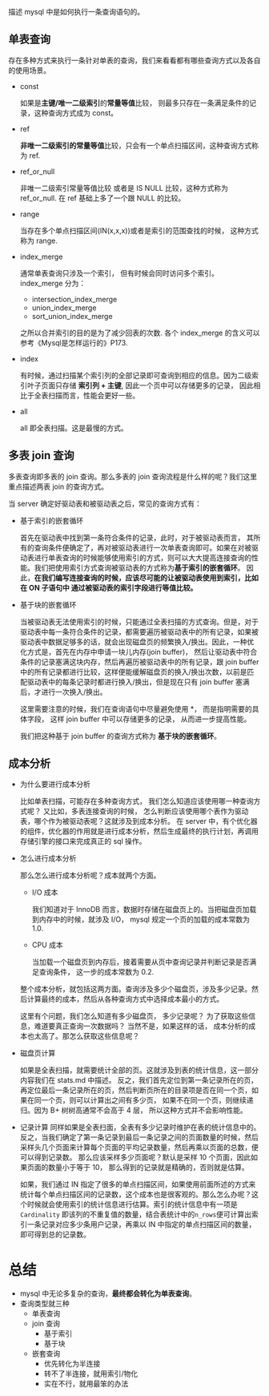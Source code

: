 描述 mysql 中是如何执行一条查询语句的。

## 单表查询

存在多种方式来执行一条针对单表的查询，我们来看看都有哪些查询方式以及各自的使用场景。

- const

    如果是**主键/唯一二级索引**的**常量等值**比较， 则最多只存在一条满足条件的记录，这种查询方式成为 const。

- ref

    **非唯一二级索引的常量等值**比较，只会有一个单点扫描区间，这种查询方式称为 ref.

- ref_or_null

    非唯一二级索引常量等值比较 或者是 IS NULL 比较，这种方式称为 ref_or_null. 在 ref 基础上多了一个跟 NULL 的比较。

- range

    当存在多个单点扫描区间(IN(x,x,x))或者是索引的范围查找的时候， 这种方式称为 range.

- index_merge

    通常单表查询只涉及一个索引， 但有时候会同时访问多个索引。 index_merge 分为：
    - intersection_index_merge
    - union_index_merge
    - sort_union_index_merge
    
    之所以合并索引的目的是为了减少回表的次数. 各个 index_merge 的含义可以参考《Mysql是怎样运行的》P173.

- index

    有时候，通过扫描某个索引列的全部记录即可查询到相应的信息。因为二级索引叶子页面只存储 **索引列 + 主键**, 因此一个页中可以存储更多的记录， 因此相比于全表扫描而言，性能会更好一些。

- all

    all 即全表扫描。这是最慢的方式。

## 多表 join 查询

多表查询即多表的 join 查询。那么多表的 join 查询流程是什么样的呢？我们这里重点描述两表 join 的查询方式。

当 server 确定好驱动表和被驱动表之后，常见的查询方式有：

- 基于索引的嵌套循环

    首先在驱动表中找到第一条符合条件的记录，此时，对于被驱动表而言， 其所有的查询条件便确定了，再对被驱动表进行一次单表查询即可。如果在对被驱动表进行单表查询的时候能够使用索引的方式，则可以大大提高连接查询的性能。我们把使用索引方式查询被驱动表的方式称为**基于索引的嵌套循环**。
    因此，**在我们编写连接查询的时候，应该尽可能的让被驱动表使用到索引，比如在 ON 子语句中 通过被驱动表的索引字段进行等值比较。**
    
- 基于块的嵌套循环

    当被驱动表无法使用索引的时候，只能通过全表扫描的方式查询。但是，对于驱动表中每一条符合条件的记录，都需要遍历被驱动表中的所有记录，如果被驱动表中数据足够多的话，就会出现磁盘页的频繁换入/换出。因此，一种优化方式是，首先在内存中申请一块儿内存(join buffer)， 然后让驱动表中符合条件的记录塞满这块内存，然后再遍历被驱动表中的所有记录，跟 join buffer 中的所有记录都进行比较，这样便能缓解磁盘页的换入/换出次数，以前是匹配驱动表中的每条记录时都进行换入/换出，但是现在只有 join buffer 塞满后，才进行一次换入/换出。

    这里需要注意的时候，我们在查询语句中尽量避免使用 *， 而是指明需要的具体字段， 这样 join buffer 中可以存储更多的记录， 从而进一步提高性能。

    我们把这种基于 join buffer 的查询方式称为 **基于块的嵌套循环**。

## 成本分析

- 为什么要进行成本分析

    比如单表扫描，可能存在多种查询方式， 我们怎么知道应该使用哪一种查询方式呢？ 又比如，多表连接查询的时候， 怎么判断应该使用哪个表作为驱动表，哪个作为被驱动表呢？这就涉及到成本分析。
    在 server 中，有个优化器的组件，优化器的作用就是进行成本分析，然后生成最终的执行计划，再调用存储引擎的接口来完成真正的 sql 操作。

- 怎么进行成本分析

    那么怎么进行成本分析呢？成本就两个方面。
    - I/O 成本

        我们知道对于 InnoDB 而言，数据时存储在磁盘页上的。当把磁盘页加载到内存中的时候，就涉及 I/O， mysql 规定一个页的加载的成本常数为 1.0. 

    - CPU 成本

        当加载一个磁盘页到内存后，接着需要从页中查询记录并判断记录是否满足查询条件， 这一步的成本常数为 0.2.

    整个成本分析，就包括这两方面。查询涉及多少个磁盘页，涉及多少记录。然后计算最终的成本，然后从各种查询方式中选择成本最小的方式。

    这里有个问题，我们怎么知道有多少磁盘页， 多少记录呢？ 为了获取这些信息，难道要真正查询一次数据吗？ 当然不是，如果这样的话， 成本分析的成本也太高了。那怎么获取这些信息呢？

- 磁盘页计算

    如果是全表扫描，就需要统计全部的页。这就涉及到表的统计信息，这一部分内容我们在 stats.md 中描述。
    反之，我们首先定位到第一条记录所在的页， 再定位最后一条记录所在的页，然后判断页所在的目录项是否在同一个页，如果在同一个页，则可以计算出之间有多少页， 如果不在同一个页，则继续递归。因为 B+ 树树高通常不会高于 4 层， 所以这种方式并不会影响性能。

- 记录计算
    同样如果是全表扫面，全表有多少记录时维护在表的统计信息中的。反之，当我们确定了第一条记录到最后一条记录之间的页面数量的时候，然后采样头几个页面来计算每个页面的平均记录数量，然后再乘以页面的总数，便可以得到记录数。
    那么应该采样多少页面呢？默认是采样 10 个页面，因此如果页面的数量小于等于 10， 那么得到的记录就是精确的，否则就是估算。

    如果，我们通过 IN 指定了很多的单点扫描区间，如果使用前面所述的方式来统计每个单点扫描区间的记录数，这个成本也是很客观的。那么怎么办呢？这个时候就会使用索引的统计信息进行估算。索引的统计信息中有一项是 `Cardinality` 即该列的不重复值的数量，结合表统计中的`n_rows`便可计算出索引一条记录对应多少条用户记录，再乘以 IN 中指定的单点扫描区间的数量，即可得到总的记录数。

# 总结

- mysql 中无论多复杂的查询，**最终都会转化为单表查询**。
- 查询类型就三种
  - 单表查询
  - join 查询
    - 基于索引
    - 基于块
  - 嵌套查询
    - 优先转化为半连接
    - 转不了半连接，就用索引/物化
    - 实在不行，就用最笨的办法